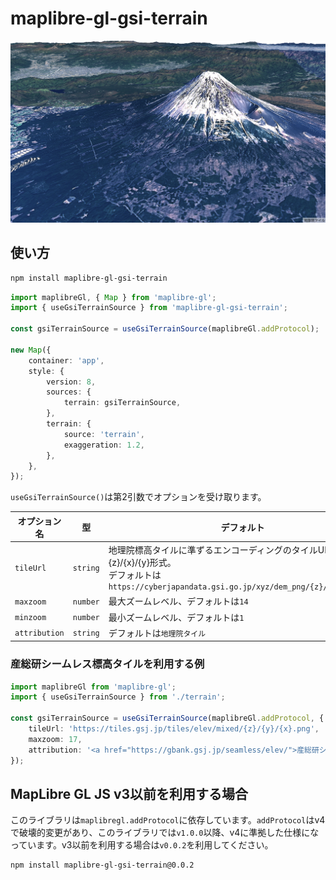 # maplibre-gl-gsi-terrain

![](./screenshot.png)

## 使い方

```sh
npm install maplibre-gl-gsi-terrain
```

```typescript
import maplibreGl, { Map } from 'maplibre-gl';
import { useGsiTerrainSource } from 'maplibre-gl-gsi-terrain';

const gsiTerrainSource = useGsiTerrainSource(maplibreGl.addProtocol);

new Map({
    container: 'app',
    style: {
        version: 8,
        sources: {
            terrain: gsiTerrainSource,
        },
        terrain: {
            source: 'terrain',
            exaggeration: 1.2,
        },
    },
});
```

`useGsiTerrainSource()`は第2引数でオプションを受け取ります。

| オプション名 | 型 | デフォルト |
| --- | --- | --- |
| `tileUrl` | `string` | 地理院標高タイルに準ずるエンコーディングのタイルURL,{z}/{x}/{y}形式。<br />デフォルトは`https://cyberjapandata.gsi.go.jp/xyz/dem_png/{z}/{x}/{y}.png` |
| `maxzoom` | `number` | 最大ズームレベル、デフォルトは`14` |
| `minzoom` | `number` | 最小ズームレベル、デフォルトは`1` |
| `attribution` | `string` | デフォルトは`地理院タイル` |

### 産総研シームレス標高タイルを利用する例

```typescript
import maplibreGl from 'maplibre-gl';
import { useGsiTerrainSource } from './terrain';

const gsiTerrainSource = useGsiTerrainSource(maplibreGl.addProtocol, {
    tileUrl: 'https://tiles.gsj.jp/tiles/elev/mixed/{z}/{y}/{x}.png',
    maxzoom: 17,
    attribution: '<a href="https://gbank.gsj.jp/seamless/elev/">産総研シームレス標高タイル</a>'
});
```

## MapLibre GL JS v3以前を利用する場合

このライブラリは`maplibregl.addProtocol`に依存しています。`addProtocol`はv4で破壊的変更があり、このライブラリでは`v1.0.0`以降、v4に準拠した仕様になっています。v3以前を利用する場合は`v0.0.2`を利用してください。

```sh
npm install maplibre-gl-gsi-terrain@0.0.2
```
